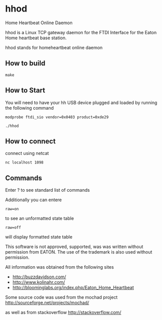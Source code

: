 hhod
====

Home Heartbeat Online Daemon

hhod is a Linux TCP gateway daemon for the FTDI Interface for the Eaton Home heartbeat base station.

hhod stands for homeheartbeat online daemon


## How to build

    make

## How to Start
You will need to have your hh USB device plugged and loaded by running the following command

    modprobe ftdi_sio vendor=0x0403 product=0xde29
    
    ./hhod

## How to connect 

connect using netcat
 
    nc localhost 1098


## Commands
Enter ? to see standard list of commands

Additionally you can entere

    raw=on 
to see an unformatted state table

    raw=off 
will display formatted state table


This software is not approved, supported, was was written without permission from EATON.
The use of the trademark is also used without permission.

All information was obtained from the following sites
  * http://buzzdavidson.com/
  * http://www.kolinahr.com/
  * http://bloominglabs.org/index.php/Eaton_Home_Heartbeat

Some source code was used from the mochad project
http://sourceforge.net/projects/mochad/

as well as from stackoverflow
http://stackoverflow.com/